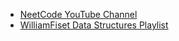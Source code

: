 - [NeetCode YouTube Channel](https://www.youtube.com/c/neetcode)  
- [WilliamFiset Data Structures Playlist](https://www.youtube.com/playlist?list=PLDV1Zeh2NRsAsbafOroUBnNV8fhZa7P4u)
